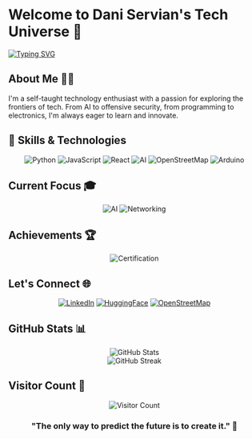 # Welcome to Dani Servian's Tech Universe 🚀

[![Typing SVG](https://readme-typing-svg.demolab.com?font=Fira+Code&pause=1000&color=0BF700&background=000000&center=true&vCenter=true&random=false&width=500&lines=%3E+System+Administrator+In+Progress+%F0%9F%93%9A;%3E+Full+Stack+Developer+%F0%9F%93%84;%3E+Offensive+Security+Hobbyist+%F0%9F%90%89;%3E+Self-Learner+To+The+Max+%F0%9F%94%A5;%3E+Blockchain+Enthusiast+%F0%9F%94%91)](https://git.io/typing-svg)

## About Me 🧑‍💻

I'm a self-taught technology enthusiast with a passion for exploring the frontiers of tech. From AI to offensive security, from programming to electronics, I'm always eager to learn and innovate.

## 🔧 Skills & Technologies

<div align="center">

![Python](https://img.shields.io/badge/-Python-3776AB?style=for-the-badge&logo=python&logoColor=white)
![JavaScript](https://img.shields.io/badge/-JavaScript-F7DF1E?style=for-the-badge&logo=javascript&logoColor=black)
![React](https://img.shields.io/badge/-React-61DAFB?style=for-the-badge&logo=react&logoColor=black)
![AI](https://img.shields.io/badge/-AI-FF6F61?style=for-the-badge&logo=ai&logoColor=white)
![OpenStreetMap](https://img.shields.io/badge/-OpenStreetMap-7EBC6F?style=for-the-badge&logo=openstreetmap&logoColor=white)
![Arduino](https://img.shields.io/badge/-Arduino-00979D?style=for-the-badge&logo=arduino&logoColor=white)

</div>

## Current Focus 🎓

<div align="center">

![AI](https://img.shields.io/badge/-Diving_Deep_into_AI-FF6F61?style=for-the-badge&logo=ai&logoColor=white)
![Networking](https://img.shields.io/badge/-Computer_Systems_Administration_and_Networks-4D4D4D?style=for-the-badge&logo=cisco&logoColor=white)

</div>

## Achievements 🏆

<div align="center">

![Certification](https://img.shields.io/badge/-Level_3_Certification_in_Computer_Security-FFD700?style=for-the-badge&logo=shield&logoColor=black)

</div>

## Let's Connect 🌐

<div align="center">

[![LinkedIn](https://img.shields.io/badge/LinkedIn-0077B5?style=for-the-badge&logo=linkedin&logoColor=white)](https://www.linkedin.com/in/yourprofile)
[![HuggingFace](https://img.shields.io/badge/HuggingFace-FFD21E?style=for-the-badge&logo=huggingface&logoColor=black)](https://huggingface.co/yourprofile)
[![OpenStreetMap](https://img.shields.io/badge/OpenStreetMap-7EBC6F?style=for-the-badge&logo=openstreetmap&logoColor=white)](https://www.openstreetmap.org/user/yourusername)

</div>

## GitHub Stats 📊

<div align="center">
  <img src="https://github-readme-stats.vercel.app/api?username=yourusername&show_icons=true&theme=radical" alt="GitHub Stats" />
</div>

<div align="center">
  <img src="https://github-readme-streak-stats.herokuapp.com/?user=yourusername&theme=radical" alt="GitHub Streak" />
</div>

## Visitor Count 👀

<div align="center">
  
![Visitor Count](https://profile-counter.glitch.me/yourusername/count.svg)

</div>

<div align="center">

### "The only way to predict the future is to create it." 🚀

</div>
